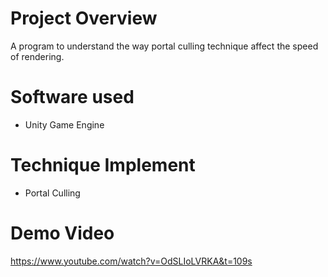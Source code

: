 # Project Overview
A program to understand the way portal culling technique affect the speed of rendering. 

# Software used
- Unity Game Engine

# Technique Implement
- Portal Culling

# Demo Video
https://www.youtube.com/watch?v=OdSLIoLVRKA&t=109s
